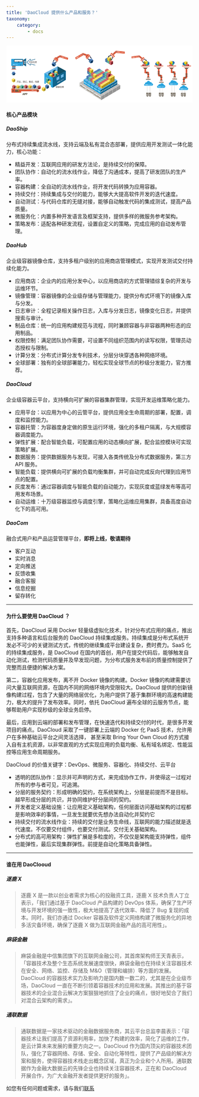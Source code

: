 ```yaml
---
title: 'DaoCloud 提供什么产品和服务？'
taxonomy:
    category:
        - docs
---
```


![产品模块](products.png?resize=800)

#### 核心产品模块

##### DaoShip

分布式持续集成流水线，支持云端及私有混合态部署，提供应用开发测试一体化能力，核心功能：

+ 精益开发：互联网应用的研发方法论，是持续交付的保障。
+ 团队协作：自动化的流水线作业，降低了沟通成本，提高了研发团队的生产率。
+ 容器构建：全自动的流水线作业，将开发代码转换为应用容器。
+ 持续交付：持续集成与交付的能力，能够大大提高软件开发的迭代速度。
+ 自动测试：与代码仓库的无缝对接，能够自动触发代码的集成测试，提高产品质量。
+ 微服务化：内置多种开发语言及框架支持，提供多样的微服务参考架构。
+ 策略发布：适配各种研发流程，设置自定义的策略，完成应用的自动发布管理。

##### DaoHub

企业级容器镜像仓库，支持多租户级别的应用商店管理模式，实现开发测试交付持续化能力。

+ 应用商店：企业内的应用分发中心，以应用商店的方式管理错综复杂的开发与运维环节。
+ 镜像管理：容器镜像的企业级存储与管理能力，提供分布式环境下的镜像入库与分发。
+ 日志审计：全程记录相关操作日志，入库与分发日志，镜像变化日志，并提供搜索与审计。
+ 制品仓库：统一的应用构建规范与流程，同时兼顾容器与非容器两种形态的应用制品。
+ 权限控制：满足团队协作需要，可设置不同组织范围内的读写权限，管理员动态授权与限制。
+ 计算分发：分布式计算分发专利技术，分层分块穿透各种网络环境。
+ 全球部署：独有的全球部署能力，轻松实现全球节点的秒级分发能力，官方推荐。

##### DaoCloud

企业级容器云平台，支持横向可扩展的容器集群管理，实现开发运维策略化能力。

+ 应用平台：以应用为中心的云管平台，提供应用全生命周期的部署，配置，调度和监控能力。
+ 容器托管：为容器度身定做的原生运行环境，强化的多租户隔离，与大规模容器调度能力。
+ 弹性扩展：配合智能负载，可配置应用的动态横向扩展，配合监控模块可实现策略扩展。
+ 数据服务：提供数据服务与发现，可接入各类传统及分布式数据服务，第三方 API 服务。
+ 智能负载：提供横向可扩展的负载均衡集群，并可自动完成反向代理到应用节点的配置。
+ 灰度发布：通过容器调度与智能负载的自动能力，实现灰度或蓝绿发布等高可用发布场景。
+ 自动运维：十万级容器监控与调度引擎，策略化运维应用集群，具备高度自动化下的高可用。

##### DaoCom

融合式用户和产品运营管理平台，**即将上线，敬请期待**

+ 客户互动
+ 实时消息
+ 定向推送
+ 反馈收集
+ 融合客服
+ 信息挖掘
+ 留存转化

---

#### 为什么要使用 DaoCloud ？

首先，DaoCloud 采用 Docker 轻量级虚拟化技术，针对分布式应用的痛点，推出支持多种语言和后台服务的 DaoCloud 持续集成服务。持续集成是分布式系统开发必不可少的关键测试方式，传统的继续集成平台建设复杂，费时费力。SaaS 化的持续集成服务，是 DaoCloud 在国内的首创，用户在提交代码后，能够触发自动化测试，检测代码质量并及早发现问题，为分布式服务发布前的质量控制提供了完整而且便捷的解决方案。

第二，容器化应用发布，离不开 Docker 镜像的构建。Docker 镜像的构建需要访问大量互联网资源，在国内不同的网络环境内受限较大。DaoCloud 提供的创新镜像构建过程，包含了大量的网络层优化，为用户提供了基于集群环境的高速构建能力，极大的提升了发布效率。同时，依托 DaoCloud 遍布全球的云服务节点，能够帮助用户实现秒级的全球业务启停。

最后，应用到云端的部署和发布管理，在快速迭代和持续交付的时代，是很多开发项目的痛点。DaoCloud 采取了一键部署上云端的 Docker 化 PaaS 技术，允许用户在多种基础云平台之间灵活选择， 甚至采取 Bring Your Own Cloud 的方式接入自有主机资源，以非常直观的方式实现应用的负载均衡、私有域名绑定、性能监控等应用生命周期服务。

DaoCloud 的价值关键字：DevOps、微服务、容器化、持续交付、云平台

+ 透明的团队协作：显示并可声明的方式，来完成协作工作，并使得这一过程对所有的参与者可见，可追溯。
+ 分层的服务契约：形成明确的契约，在系统架构上，分层是前提而不是目标。越早形成分层的共识，并协同维护好分层间的契约。
+ 开发者定义基础设施：让应用定义基础架构，任何层面访问基础架构的过程都是影响效率的事情，一旦发生就要优先想办法自动化并契约它
+ 持续交付的流水线作业：持续的交付是业务生命线，互联网的能力描述就是迭代速度。不仅要交付组件，也要交付测试。交付无关基础架构。
+ 分布式的高可用架构：弹性扩展是多粒度的，不仅仅是架构能支持弹性，组件也能弹性，最后实现集群弹性。前提是自动化策略具备弹性。

---

#### 谁在用 DaoClooud

##### 逐鹿 X 

>逐鹿 X 是一款以创业者需求为核心的投融资工具，逐鹿 X 技术负责人丁立表示，「我们通过基于 DaoCloud 产品构建的 DevOps 体系，确保了生产环境与开发环境的强一致性，极大地提高了迭代效率、降低了 Bug 复现的成本。同时，我们亦通过 Docker 容器及软件定义网络构建了微服务化的异地多活灾备环境，确保了逐鹿 X 做为互联网金融产品的高可用性」。

##### 麻袋金融

>麻袋金融是中信集团旗下的互联网金融公司，其首席架构师王天青表示，「容器技术及整个生态系统发展速度很快，麻袋金融也在持续关注容器技术在安全、网络、监控、存储及 M&O（管理和编排）等方面的发展。DaoCloud 的容器技术实力及影响力是国内数一数二的，尤其是在企业级市场，DaoCloud 一直在不断引领着容器技术的应用和发展。其推出的基于容器技术的企业混合云解决方案狠狠地抓住了企业的痛点，很好地契合了我们对混合云架构的需求」。

##### 通联数据

>通联数据是一家技术驱动的金融数据服务商，其云平台总监李晨表示：「容器技术让我们提高了资源利用率，加快了构建的效率，简化了运维的工作，是云计算未来发展的重要方向之一。DaoCloud 作为国内顶尖的容器技术团队，强化了容器网络、存储、安全、自动化等特性，提供了产品级的解决方案和服务，使得容器技术栈走出概念区域，真正为企业和个人所用。通联数据作为金融大数据云的先锋企业也持续关注容器技术，正在和 DaoCloud 开展合作，为广大金融开发者提供更好的服务」。


如您有任何问题或需求，请与我们[联系](mailto:sales@daocloud.io)